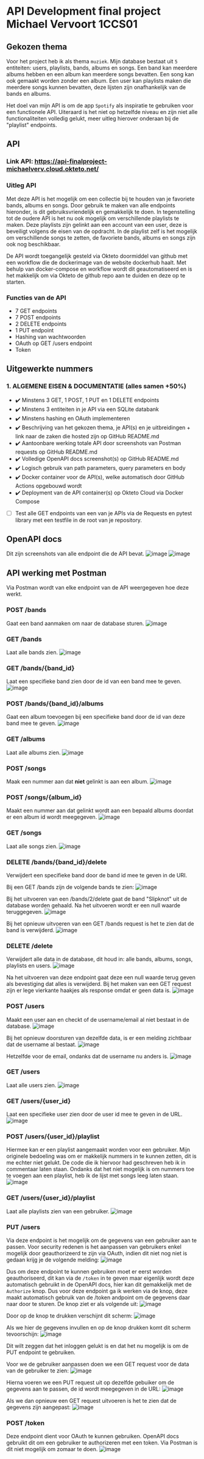 # API Development final project Michael Vervoort 1CCS01

## Gekozen thema
Voor het project heb ik als thema `muziek`. Mijn database bestaat uit `5` entiteiten: users, playlists, bands, albums en songs.
Een band kan meerdere albums hebben en een album kan meerdere songs bevatten. Een song kan ook gemaakt worden zonder een album. Een user kan playlists maken die meerdere songs kunnen bevatten, deze lijsten zijn onafhankelijk van de bands en albums.

Het doel van mijn API is om de app `Spotify` als inspiratie te gebruiken voor een functionele API. Uiteraard is het niet op hetzelfde niveau en zijn niet alle functionaliteiten volledig gelukt, meer uitleg hierover onderaan bij de "playlist" endpoints.

## API
### Link API: https://api-finalproject-michaelverv.cloud.okteto.net/

### Uitleg API
Met deze API is het mogelijk om een collectie bij te houden van je favoriete bands, albums en songs. Door gebruik te maken van alle endpoints hieronder, is dit gebruiksvriendelijk en gemakkelijk te doen. In tegenstelling tot de oudere API is het nu ook mogelijk om verschillende playlists te maken. Deze playlists zijn gelinkt aan een account van een user, deze is beveiligt volgens de eisen van de opdracht. In de playlist zelf is het mogelijk om verschillende songs te zetten, de favoriete bands, albums en songs zijn ook nog beschikbaar.

De API wordt toegangelijk gesteld via Okteto doormiddel van github met een workflow die de dockerimage van de website dockerhub haalt. Met behulp van docker-compose en workflow wordt dit geautomatiseerd en is het makkelijk om via Okteto de github repo aan te duiden en deze op te starten.

### Functies van de API
- 7 GET endpoints
- 7 POST endpoints
- 2 DELETE endpoints
- 1 PUT endpoint
- Hashing van wachtwoorden
- OAuth op GET /users endpoint
- Token

## Uitgewerkte nummers
### 1. ALGEMENE EISEN & DOCUMENTATIE (alles samen +50%)
- :heavy_check_mark: Minstens 3 GET, 1 POST, 1 PUT en 1 DELETE endpoints
- :heavy_check_mark: Minstens 3 entiteiten in je API via een SQLite databank
- :heavy_check_mark: Minstens hashing en OAuth implementeren
- :heavy_check_mark: Beschrijving van het gekozen thema, je API(s) en je uitbreidingen + link naar de zaken die hosted zijn op GitHub README.md
- :heavy_check_mark: Aantoonbare werking totale API door screenshots van Postman requests op GitHub README.md
- :heavy_check_mark: Volledige OpenAPI docs screenshot(s) op GitHub README.md
- :heavy_check_mark: Logisch gebruik van path parameters, query parameters en body
- :heavy_check_mark: Docker container voor de API(s), welke automatisch door GitHub Actions opgebouwd wordt
- :heavy_check_mark: Deployment van de API container(s) op Okteto Cloud via Docker Compose
- [ ] Test alle GET endpoints van een van je APIs via de Requests en pytest library met een testfile in de root van je repository.

## OpenAPI docs
Dit zijn screenshots van alle endpoint die de API bevat.
![image](https://github.com/michaelverv/api_finalproject/assets/113921262/28d96103-61e5-4fbe-8653-303b7c1c194f)
![image](https://github.com/michaelverv/api_finalproject/assets/113921262/7adf1549-a1bb-42df-9140-485f56965c49)

## API werking met Postman
Via Postman wordt van elke endpoint van de API weergegeven hoe deze werkt.

### POST /bands
Gaat een band aanmaken om naar de database sturen.
![image](https://github.com/michaelverv/api_finalproject/assets/113921262/e641d019-4edb-4e02-a5d9-c910f0e1993a)

### GET /bands
Laat alle bands zien.
![image](https://github.com/michaelverv/api_finalproject/assets/113921262/ac4d9c43-1126-41f8-acdb-a003d1338a15)

### GET /bands/{band_id}
Laat een specifieke band zien door de id van een band mee te geven.
![image](https://github.com/michaelverv/api_finalproject/assets/113921262/8a6cf2df-7c19-44a7-8e1c-80ce4bac1f3d)

### POST /bands/{band_id}/albums
Gaat een album toevoegen bij een specifieke band door de id van deze band mee te geven.
![image](https://github.com/michaelverv/api_finalproject/assets/113921262/7ec755b0-e599-4504-9ca5-9a803cc5d2c8)

### GET /albums
Laat alle albums zien.
![image](https://github.com/michaelverv/api_finalproject/assets/113921262/2cc9dd01-6532-4caa-9347-043cad26ffe2)

### POST /songs
Maak een nummer aan dat **niet** gelinkt is aan een album.
![image](https://github.com/michaelverv/api_finalproject/assets/113921262/4cd927ca-2b45-4eda-8d87-25a2d1dec8ba)

### POST /songs/{album_id}
Maakt een nummer aan dat gelinkt wordt aan een bepaald albums doordat er een album id wordt meegegeven.
![image](https://github.com/michaelverv/api_finalproject/assets/113921262/91125feb-4516-44cb-9e3a-ff1b797969ff)

### GET /songs
Laat alle songs zien.
![image](https://github.com/michaelverv/api_finalproject/assets/113921262/920a8139-6d1f-4a81-91ab-0eb7273e68e6)

### DELETE /bands/{band_id}/delete
Verwijdert een specifieke band door de band id mee te geven in de URI.

Bij een GET /bands zijn de volgende bands te zien:
![image](https://github.com/michaelverv/api_finalproject/assets/113921262/6dfebfcd-57ca-412d-b31a-98456a5cda75)

Bij het uitvoeren van een /bands/2/delete gaat de band "Slipknot" uit de database worden gehaald. Na het uitvoeren wordt er een null waarde teruggegeven.
![image](https://github.com/michaelverv/api_finalproject/assets/113921262/5809a516-41b8-485f-bbb7-27aea2f2202e)

Bij het opnieuw uitvoeren van een GET /bands request is het te zien dat de band is verwijderd.
![image](https://github.com/michaelverv/api_finalproject/assets/113921262/1c4c197d-e394-4796-99c3-facdd32aba38)

### DELETE /delete
Verwijdert alle data in de database, dit houd in: alle bands, albums, songs, playlists en users.
![image](https://github.com/michaelverv/api_finalproject/assets/113921262/954449e1-7c1f-4377-b620-6d702fd2d269)

Na het uitvoeren van deze endpoint gaat deze een null waarde terug geven als bevestiging dat alles is verwijderd. Bij het maken van een GET request zijn er lege vierkante haakjes als response omdat er geen data is.
![image](https://github.com/michaelverv/api_finalproject/assets/113921262/bbec3862-7d14-47ce-aa64-f86ec7a9b4cc)

### POST /users
Maakt een user aan en checkt of de username/email al niet bestaat in de database.
![image](https://github.com/michaelverv/api_finalproject/assets/113921262/18a14d3e-182d-44f1-9744-e81aad4cc51b)

Bij het opnieuw doorsturen van dezelfde data, is er een melding zichtbaar dat de username al bestaat.
![image](https://github.com/michaelverv/api_finalproject/assets/113921262/85b86af3-9224-4267-a642-99ac04b6bab4)

Hetzelfde voor de email, ondanks dat de username nu anders is.
![image](https://github.com/michaelverv/api_finalproject/assets/113921262/2d23fce5-0c46-401f-a17c-dcf400f31ed2)

### GET /users
Laat alle users zien.
![image](https://github.com/michaelverv/api_finalproject/assets/113921262/765d82a9-1ec0-4ff2-9b85-acdd54a75571)

### GET /users/{user_id}
Laat een specifieke user zien door de user id mee te geven in de URL.
![image](https://github.com/michaelverv/api_finalproject/assets/113921262/bfee2bce-2f36-4458-9956-2c77132efe7e)

### POST /users/{user_id}/playlist
Hiermee kan er een playlist aangemaakt worden voor een gebruiker. Mijn originele bedoeling was om er makkelijk nummers in te kunnen zetten, dit is me echter niet gelukt. De code die ik hiervoor had geschreven heb ik in commentaar laten staan. Ondanks dat het niet mogelijk is om nummers toe te voegen aan een playlist, heb ik de lijst met songs leeg laten staan.
![image](https://github.com/michaelverv/api_finalproject/assets/113921262/eb9d232d-71fa-4bf8-8e0f-42d913bca64b)

### GET /users/{user_id}/playlist
Laat alle playlists zien van een gebruiker.
![image](https://github.com/michaelverv/api_finalproject/assets/113921262/addd6dc8-59df-41ff-a24c-68565707d709)

### PUT /users
Via deze endpoint is het mogelijk om de gegevens van een gebruiker aan te passen. Voor security redenen is het aanpassen van gebruikers enkel mogelijk door geauthorizeerd te zijn via OAuth, indien dit niet nog niet is gedaan krijg je de volgende melding:
![image](https://github.com/michaelverv/api_finalproject/assets/113921262/34ddb904-8f76-4c4d-bfdf-8feb0a76dfc1)

Dus om deze endpoint te kunnen gebruiken moet er eerst worden geauthoriseerd, dit kan via de `/token` in te geven maar eigenlijk wordt deze automatisch gebruikt in de OpenAPI docs, hier kan dit gemakkelijk met de `Authorize` knop. Dus voor deze endpoint ga ik werken via de knop, deze maakt automatisch gebruik van de /token andpoint om de gegevens daar naar door te sturen. De knop ziet er als volgende uit:
![image](https://github.com/michaelverv/api_finalproject/assets/113921262/943c8243-3388-4725-822d-3cd14b487ade)

Door op de knop te drukken verschijnt dit scherm:
![image](https://github.com/michaelverv/api_finalproject/assets/113921262/d10fe516-9521-47fa-b5f3-7b7095c7f41f)

Als we hier de gegevens invullen en op de knop drukken komt dit scherm tevoorschijn:
![image](https://github.com/michaelverv/api_finalproject/assets/113921262/9cb1d661-0396-471a-94ea-12163b2b826d)

Dit wilt zeggen dat het inloggen gelukt is en dat het nu mogelijk is om de PUT endpoint te gebruiken.

Voor we de gebruiker aanpassen doen we een GET request voor de data van de gebruiker te zien:
![image](https://github.com/michaelverv/api_finalproject/assets/113921262/79210b8c-d71b-4591-9be8-649423d4639f)

Hierna voeren we een PUT request uit op dezelfde gebuiker om de gegevens aan te passen, de id wordt meegegeven in de URL:
![image](https://github.com/michaelverv/api_finalproject/assets/113921262/d8db7ef6-a064-425e-bd46-2446de78c1b6)

Als we dan opnieuw een GET request uitvoeren is het te zien dat de gegevens zijn aangepast:
![image](https://github.com/michaelverv/api_finalproject/assets/113921262/ea519719-38e5-47af-9f28-5c070a0737fd)

### POST /token
Deze endpoint dient voor OAuth te kunnen gebruiken. OpenAPI docs gebruikt dit om een gebruiker te authorizeren met een token. Via Postman is dit niet mogelijk om zomaar te doen.
![image](https://github.com/michaelverv/api_finalproject/assets/113921262/a921fbcb-9b27-4fc6-a92c-ed900ab9489e)
